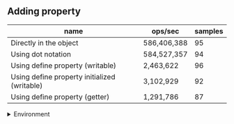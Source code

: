 ## Adding property

|name|ops/sec|samples|
|-|-|-|
|Directly in the object|586,406,388|95|
|Using dot notation|584,527,357|94|
|Using define property (writable)|2,463,622|96|
|Using define property initialized (writable)|3,102,929|92|
|Using define property (getter)|1,291,786|87|


<details>
<summary>Environment</summary>

* __Machine:__ linux x64 | 2 vCPUs | 6.8GB Mem
* __Run:__ Sun Sep 24 2023 10:42:16 GMT+0000 (Coordinated Universal Time)
</details>

